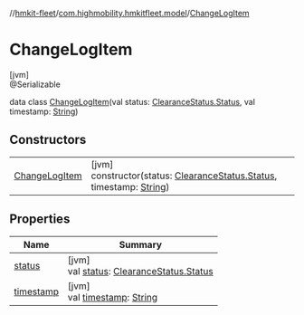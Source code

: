 //[hmkit-fleet](../../../index.md)/[com.highmobility.hmkitfleet.model](../index.md)/[ChangeLogItem](index.md)

# ChangeLogItem

[jvm]\
@Serializable

data class [ChangeLogItem](index.md)(val status: [ClearanceStatus.Status](../-clearance-status/-status/index.md), val timestamp: [String](https://kotlinlang.org/api/latest/jvm/stdlib/kotlin/-string/index.html))

## Constructors

| | |
|---|---|
| [ChangeLogItem](-change-log-item.md) | [jvm]<br>constructor(status: [ClearanceStatus.Status](../-clearance-status/-status/index.md), timestamp: [String](https://kotlinlang.org/api/latest/jvm/stdlib/kotlin/-string/index.html)) |

## Properties

| Name | Summary |
|---|---|
| [status](status.md) | [jvm]<br>val [status](status.md): [ClearanceStatus.Status](../-clearance-status/-status/index.md) |
| [timestamp](timestamp.md) | [jvm]<br>val [timestamp](timestamp.md): [String](https://kotlinlang.org/api/latest/jvm/stdlib/kotlin/-string/index.html) |
